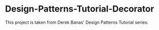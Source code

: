 # Design-Patterns-Tutorial-Decorator
This project is taken from Derek Banas' Design Patterns Tutorial series.
